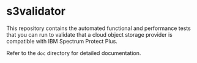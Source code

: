 # s3validator

This repository contains the automated functional and performance tests that you can run to validate that a cloud object storage provider is compatible with IBM Spectrum Protect Plus.

Refer to the `doc` directory for detailed documentation.
